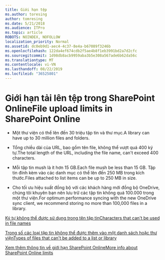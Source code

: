 ```yaml
---
title: Giới hạn tệp
ms.author: toresing
author: tomresing
ms.date: 5/21/2018
ms.audience: ITPro
ms.topic: article
ROBOTS: NOINDEX, NOFOLLOW
localization_priority: Normal
ms.assetid: dc0eb9d1-aec4-4c37-8e4a-b67089f3246b
ms.openlocfilehash: 122da4ef674cdb2f5ae4b8f1eb3991bd2a7d2cfc
ms.sourcegitcommit: 1d98db8acb9959aba3b5e308a567ade6b62da56c
ms.translationtype: MT
ms.contentlocale: vi-VN
ms.lasthandoff: 08/22/2019
ms.locfileid: "36525801"
---
```

# <a name="file-upload-limits-in-sharepoint-online"></a><span data-ttu-id="19bea-102">Giới hạn tải lên tệp trong SharePoint Online</span><span class="sxs-lookup"><span data-stu-id="19bea-102">File upload limits in SharePoint Online</span></span>

- <span data-ttu-id="19bea-103">Một thư viện có thể lên đến 30 triệu tập tin và thư mục.</span><span class="sxs-lookup"><span data-stu-id="19bea-103">A library can have up to 30 million files and folders.</span></span>
    
- <span data-ttu-id="19bea-104">Tổng chiều dài của URL, bao gồm tên file, không thể vượt quá 400 ký tự.</span><span class="sxs-lookup"><span data-stu-id="19bea-104">The total length of the URL, including the file name, can't exceed 400 characters.</span></span>
    
- <span data-ttu-id="19bea-105">Mỗi tập tin mush là ít hơn 15 GB.</span><span class="sxs-lookup"><span data-stu-id="19bea-105">Each file mush be less than 15 GB.</span></span> <span data-ttu-id="19bea-106">Tập tin đính kèm vào các danh mục có thể lên đến 250 MB trong kích thước.</span><span class="sxs-lookup"><span data-stu-id="19bea-106">Files attached to list items can be up to 250 MB in size.</span></span>
    
- <span data-ttu-id="19bea-107">Cho tối ưu hiệu suất đồng bộ với các khách hàng mới đồng bộ OneDrive, chúng tôi khuyên bạn nên lưu trữ các tập tin không quá 100.000 trong một thư viện.</span><span class="sxs-lookup"><span data-stu-id="19bea-107">For optimum performance syncing with the new OneDrive sync client, we recommend storing no more than 100,000 files in a library.</span></span> 
    
[<span data-ttu-id="19bea-108">Ký tự không thể được sử dụng trong tên tập tin</span><span class="sxs-lookup"><span data-stu-id="19bea-108">Characters that can't be used in file names</span></span>](https://go.microsoft.com/fwlink/?linkid=866430)
  
[<span data-ttu-id="19bea-109">Trong số các loại tập tin không thể được thêm vào một danh sách hoặc thư viện</span><span class="sxs-lookup"><span data-stu-id="19bea-109">Types of files that can't be added to a list or library</span></span>](https://go.microsoft.com/fwlink/?linkid=273757)
  
[<span data-ttu-id="19bea-110">Xem thêm thông tin về giới hạn SharePoint Online</span><span class="sxs-lookup"><span data-stu-id="19bea-110">More info about SharePoint Online limits</span></span>](https://go.microsoft.com/fwlink/?linkid=271273)
  

